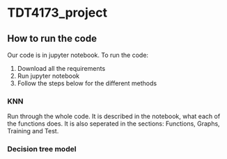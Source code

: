 # TDT4173_project
## How to run the code
Our code is in jupyter notebook. 
To run the code:
1. Download all the requirements
2. Run jupyter notebook
3. Follow the steps below for the different methods

### KNN
Run through the whole code. It is described in the notebook, what each of the functions does.
It is also seperated in the sections: Functions, Graphs, Training and Test. 


### Decision tree model
